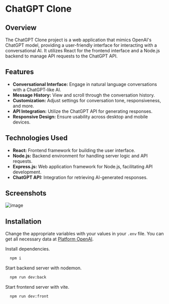 # ChatGPT Clone

## Overview
The ChatGPT Clone project is a web application that mimics OpenAI's ChatGPT model, providing a user-friendly interface for interacting with a conversational AI. It utilizes React for the frontend interface and a Node.js backend to manage API requests to the ChatGPT API.

## Features
- **Conversational Interface:** Engage in natural language conversations with a ChatGPT-like AI.
- **Message History:** View and scroll through the conversation history.
- **Customization:** Adjust settings for conversation tone, responsiveness, and more.
- **API Integration:** Utilize the ChatGPT API for generating responses.
- **Responsive Design:** Ensure usability across desktop and mobile devices.

## Technologies Used
- **React:** Frontend framework for building the user interface.
- **Node.js:** Backend environment for handling server logic and API requests.
- **Express.js:** Web application framework for Node.js, facilitating API development.
- **ChatGPT API:** Integration for retrieving AI-generated responses.



## Screenshots

![image](https://github.com/Kushagrekaushik/ChatGPT_Clone/assets/100528019/2bcc8081-194e-4934-addc-57341d22f675)



## Installation

 Change the appropriate variables with your values in your  `.env` file. You can get all necessary data at [Platform OpenAI](https://platform.openai.com/api-keys).

Install dependencies.

```bash
  npm i
```

Start backend server with nodemon.

```bash
  npm run dev:back
```

Start frontend server with vite.

```bash
  npm run dev:front
```


